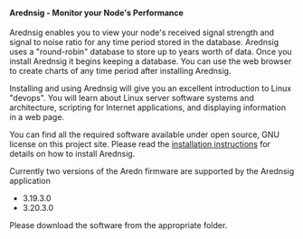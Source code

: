 <html>
<body>
<h4>Arednsig - Monitor your Node's Performance</h4>
<p>
Arednsig enables you to view your node's received signal strength and signal to noise ratio for any time period stored in the database.  Arednsig uses a "round-robin" database to store up to years worth of data.  Once you install Arednsig it begins keeping a database.  You can use the web browser to create charts of any time period after installing Arednsig.
</p>
<p>
Installing and using Arednsig will give you an excellent introduction to Linux "devops".  You will learn about Linux server software systems and architecture, scripting for Internet applications, and displaying information in a web page.
</p>
<p>
You can find all the required software available under open source, GNU license on this project site.  Please read the
 <a href="Arednsig-Installation.pdf">installation instructions</a> for details on how to install Arednsig.
</p>
<p>
Currently two versions of the Aredn firmware are supported by the Arednsig application
<ul>
<li>3.19.3.0</li>
<li>3.20.3.0</li>
</ul>
Please download the software from the appropriate folder.
</p> 
</body>
</html>
